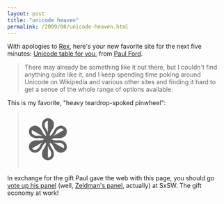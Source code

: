 ```yaml
---
layout: post
title: "unicode heaven"
permalink: /2009/08/unicode-heaven.html
---
```


<p>With apologies to <a href="http://www.fimoculous.com/">Rex</a>, here's your new favorite site for the next five minutes: <a href="http://www.ftrain.com/unicode/#10051">Unicode table for you</a>, from <a href="http://www.ftrain.com/unicode-table.html">Paul Ford</a>.</p>

<blockquote>
  <p>There may already be something like it out there, but I couldn't find anything quite like it, and I keep spending time poking around Unicode on Wikipedia and various other sites and finding it hard to get a sense of the whole range of options available.</p>
</blockquote>

<p>This is my favorite, "heavy teardrop-spoked pinwheel": </p>

<blockquote>
  <p><span style="font-size: 128px; font-family: Helvetica, Arial; line-height: 128px;">&#10051;</span></p>
</blockquote>

<p>In exchange for the gift Paul gave the web with this page, you should go <a href="http://panelpicker.sxsw.com/ideas/view/2630">vote up his panel</a> (well, <a href="http://www.zeldman.com/2009/08/17/click-my-lit-panel/">Zeldman's panel</a>, actually) at SxSW.  The gift economy at work!</p>



